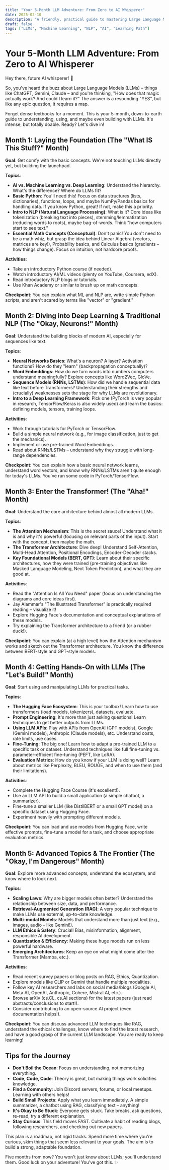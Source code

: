 ```yaml
---
title: "Your 5-Month LLM Adventure: From Zero to AI Whisperer"
date: 2025-02-10
description: "A friendly, practical guide to mastering Large Language Models in just 5 months, even for beginners"
draft: false
tags: ["LLMs", "Machine Learning", "NLP", "AI", "Learning Path"]
---
```


# Your 5-Month LLM Adventure: From Zero to AI Whisperer
Hey there, future AI whisperer! 👋

So, you've heard the buzz about Large Language Models (LLMs) – things like ChatGPT, Gemini, Claude – and you're thinking, "How does that magic actually work? And could I learn it?" The answer is a resounding "YES", but like any epic question, it requires a map.

Forget dense textbooks for a moment. This is your 5-month, down-to-earth guide to understanding, using, and maybe even building with LLMs. It's intense, but totally doable. Ready? Let's dive in!

## Month 1: Laying the Foundation (The "What IS This Stuff?" Month)
**Goal**: Get comfy with the basic concepts. We're not touching LLMs directly yet, but building the launchpad.

**Topics**:

- **AI vs. Machine Learning vs. Deep Learning**: Understand the hierarchy. What's the difference? Where do LLMs fit?
- **Basic Python**: You'll need this! Focus on data structures (lists, dictionaries), functions, loops, and maybe NumPy/Pandas basics for handling data. If you know Python, great! If not, make this a priority.
- **Intro to NLP (Natural Language Processing)**: What is it? Core ideas like tokenization (breaking text into pieces), stemming/lemmatization (reducing words to roots), maybe bag-of-words. Think "how computers start to see text."
- **Essential Math Concepts (Conceptual)**: Don't panic! You don't need to be a math whiz, but grasp the idea behind Linear Algebra (vectors, matrices are key!), Probability basics, and Calculus basics (gradients – how things change). Focus on intuition, not hardcore proofs.

**Activities**:

- Take an introductory Python course (if needed).
- Watch introductory AI/ML videos (plenty on YouTube, Coursera, edX).
- Read introductory NLP blogs or tutorials.
- Use Khan Academy or similar to brush up on math concepts.

**Checkpoint**: You can explain what ML and NLP are, write simple Python scripts, and aren't scared by terms like "vector" or "gradient."

## Month 2: Diving into Deep Learning & Traditional NLP (The "Okay, Neurons!" Month)
**Goal**: Understand the building blocks of modern AI, especially for sequences like text.

**Topics**:

- **Neural Networks Basics**: What's a neuron? A layer? Activation functions? How do they "learn" (backpropagation conceptually)?
- **Word Embeddings**: How do we turn words into numbers computers understand meaningfully? Explore concepts like Word2Vec, GloVe.
- **Sequence Models (RNNs, LSTMs)**: How did we handle sequential data like text before Transformers? Understanding their strengths and (crucially) weaknesses sets the stage for why LLMs are revolutionary.
- **Intro to a Deep Learning Framework**: Pick one (PyTorch is very popular in research, TensorFlow/Keras is also widely used) and learn the basics: defining models, tensors, training loops.

**Activities**:

- Work through tutorials for PyTorch or TensorFlow.
- Build a simple neural network (e.g., for image classification, just to get the mechanics).
- Implement or use pre-trained Word Embeddings.
- Read about RNNs/LSTMs – understand why they struggle with long-range dependencies.

**Checkpoint**: You can explain how a basic neural network learns, understand word vectors, and know why RNNs/LSTMs aren't quite enough for today's LLMs. You've run some code in PyTorch/TensorFlow.

## Month 3: Enter the Transformer! (The "Aha!" Month)
**Goal**: Understand the core architecture behind almost all modern LLMs.

**Topics**:

- **The Attention Mechanism**: This is the secret sauce! Understand what it is and why it's powerful (focusing on relevant parts of the input). Start with the concept, then maybe the math.
- **The Transformer Architecture**: Dive deep! Understand Self-Attention, Multi-Head Attention, Positional Encodings, Encoder-Decoder stacks.
- **Key Foundational Models (BERT, GPT)**: Learn about their specific architectures, how they were trained (pre-training objectives like Masked Language Modeling, Next Token Prediction), and what they are good at.

**Activities**:

- Read the "Attention Is All You Need" paper (focus on understanding the diagrams and core ideas first).
- Jay Alammar's "The Illustrated Transformer" is practically required reading – visualize it!
- Explore Hugging Face's documentation and conceptual explanations of these models.
- Try explaining the Transformer architecture to a friend (or a rubber duck!).

**Checkpoint**: You can explain (at a high level) how the Attention mechanism works and sketch out the Transformer architecture. You know the difference between BERT-style and GPT-style models.

## Month 4: Getting Hands-On with LLMs (The "Let's Build!" Month)
**Goal**: Start using and manipulating LLMs for practical tasks.

**Topics**:

- **The Hugging Face Ecosystem**: This is your toolbox! Learn how to use transformers (load models, tokenizers), datasets, evaluate.
- **Prompt Engineering**: It's more than just asking questions! Learn techniques to get better outputs from LLMs.
- **Using LLM APIs**: Play with APIs from OpenAI (GPT models), Google (Gemini models), Anthropic (Claude models), etc. Understand costs, rate limits, use cases.
- **Fine-Tuning**: The big one! Learn how to adapt a pre-trained LLM to a specific task or dataset. Understand techniques like full fine-tuning vs. parameter-efficient fine-tuning (PEFT, like LoRA).
- **Evaluation Metrics**: How do you know if your LLM is doing well? Learn about metrics like Perplexity, BLEU, ROUGE, and when to use them (and their limitations).

**Activities**:

- Complete the Hugging Face Course (it's excellent!).
- Use an LLM API to build a small application (a simple chatbot, a summarizer).
- Fine-tune a smaller LLM (like DistilBERT or a small GPT model) on a specific dataset using Hugging Face.
- Experiment heavily with prompting different models.

**Checkpoint**: You can load and use models from Hugging Face, write effective prompts, fine-tune a model for a task, and choose appropriate evaluation metrics.

## Month 5: Advanced Topics & The Frontier (The "Okay, I'm Dangerous" Month)
**Goal**: Explore more advanced concepts, understand the ecosystem, and know where to look next.

**Topics**:

- **Scaling Laws**: Why are bigger models often better? Understand the relationship between size, data, and performance.
- **Retrieval-Augmented Generation (RAG)**: A very popular technique to make LLMs use external, up-to-date knowledge.
- **Multi-modal Models**: Models that understand more than just text (e.g., images, audio – like Gemini!).
- **LLM Ethics & Safety**: Crucial! Bias, misinformation, alignment, responsible AI development.
- **Quantization & Efficiency**: Making these huge models run on less powerful hardware.
- **Emerging Architectures**: Keep an eye on what might come after the Transformer (Mamba, etc.).

**Activities**:

- Read recent survey papers or blog posts on RAG, Ethics, Quantization.
- Explore models like CLIP or Gemini that handle multiple modalities.
- Follow key AI researchers and labs on social media/blogs (Google AI, Meta AI, OpenAI, Anthropic, Cohere, Mistral AI, etc.).
- Browse arXiv (cs.CL, cs.AI sections) for the latest papers (just read abstracts/conclusions to start!).
- Consider contributing to an open-source AI project (even documentation helps!).

**Checkpoint**: You can discuss advanced LLM techniques like RAG, understand the ethical challenges, know where to find the latest research, and have a good grasp of the current LLM landscape. You are ready to keep learning!

## Tips for the Journey

- **Don't Boil the Ocean**: Focus on understanding, not memorizing everything.
- **Code, Code, Code**: Theory is great, but making things work solidifies knowledge.
- **Find a Community**: Join Discord servers, forums, or local meetups. Learning with others helps!
- **Build Small Projects**: Apply what you learn immediately. A simple summarizer, a chatbot using RAG, classifying text – anything!
- **It's Okay to Be Stuck**: Everyone gets stuck. Take breaks, ask questions, re-read, try a different explanation.
- **Stay Curious**: This field moves FAST. Cultivate a habit of reading blogs, following researchers, and checking out new papers.

This plan is a roadmap, not rigid tracks. Spend more time where you're curious, skim things that seem less relevant to your goals. The aim is to build a strong, adaptable foundation.

Five months from now? You won't just know about LLMs; you'll understand them. Good luck on your adventure! You've got this. ✨ 